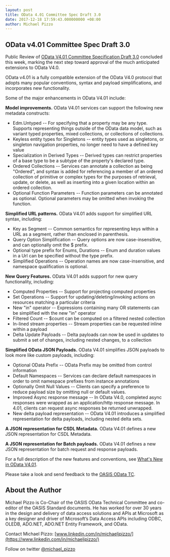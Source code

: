 ```yaml
---
layout: post
title: OData 4.01 Committee Spec Draft 3.0
date: 2017-12-18 17:59:43.000000000 +08:00
author: Michael Pizzo
---
```


OData v4.01 Committee Spec Draft 3.0
-----------------------------------------------
Public Review of [OData V4.01 Committee Specification Draft 3.0](http://docs.oasis-open.org/odata/odata/v4.01/csprd04/part1-protocol/odata-v4.01-csprd04-part1-protocol.html) concluded this week, marking the next step toward approval of the much anticipated extensions to OData V4.0.

OData v4.01 is a fully compatible extension of the OData V4.0 protocol that adopts many popular conventions, syntax and payload simplifications, and incorporates new functionality.

Some of the major enhancements in OData V4.01 include:

**Model improvements.**
OData V4.01 services can support the following new metadata constructs:

* Edm.Untyped -- For specifying that a property may be any type. Supports representing things outside of the OData data model, such as variant typed properties, mixed collections, or collections of collections.
* Keyless entity types for Singletons -- entity types used as singletons, or singleton navigation properties, no longer need to have a defined key value
* Specialization in Derived Types -- Derived types can restrict properties of a base type to be a subtype of the property's declared type.
* Ordered Collections -- Services can annotate a collection as being "Ordered", and syntax is added for referencing a member of an ordered collection of primitive or complex types for the purposes of retrieval, update, or delete, as well as inserting into a given location within an ordered collection.
* Optional Function Parameters -- Function parameters can be annotated as optional. Optional parameters may be omitted when invoking the function.

**Simplified URL patterns.**
OData V4.01 adds support for simplified URL syntax, including:

* Key as Segment -- Common semantics for representing keys within a URL as a segment, rather than enclosed in parenthesis.
* Query Option Simplification -- Query options are now case-insensitive, and can optionally omit the $ prefix.
* Optional type prefix for Enums, Durations -- Enum and duration values in a Url can be specified without the type prefix.
* Simplified Operations -- Operation names are now case-insensitive, and namespace qualification is optional.

**New Query Features.**
OData V4.01 adds support for new query functionality, including:

* Computed Properties -- Support for projecting computed properties
* Set Operations -- Support for updating/deleting/invoking actions on resources matching a particular criteria 
* New "in" operator -- Expressions containing many OR statements can be simplified with the new "in" operator
* Filtered Count -- $count can be computed on a filtered nested collection
* In-lined stream properties -- Stream properties can be requested inline within a payload
* Delta Update Payloads -- Delta payloads can now be used in updates to submit a set of changes, including nested changes, to a collection

**Simplified OData JSON Payloads.**
OData V4.01 simplifies JSON payloads to look more like custom payloads, including:

* Optional OData Prefix -- OData Prefix may be omitted from control information
* Default Namespaces -- Services can declare default namespaces in order to omit namespace prefixes from instance annotations
* Optionally Omit Null Values -- Clients can specify a preference to reduce payload size by omitting null or default values.
* Improved Async response message -- In OData V4.0, completed async responses were wrapped as an application/http response message. In 4.01, clients can request async responses be returned unwrapped.
* New delta payload representation -- OData V4.01 introduces a simplified representation for delta payloads, including nested delta sets.

**A JSON representation for CSDL Metadata.**
OData V4.01 defines a new JSON representation for CSDL Metadata.

**A JSON representation for Batch payloads.**
OData V4.01 defines a new JSON representation for batch request and response payloads.


For a full description of the new features and conventions, see [What's New in OData V4.01](http://docs.oasis-open.org/odata/new-in-odata/v4.01/new-in-odata-v4.01.html).

Please take a look and send feedback to the [OASIS OData TC](http://www.oasis-open.org/committees/comments/form.php?wg_abbrev=odata).

About the Author
----------------

Michael Pizzo is Co-Chair of the OASIS OData Technical Committee and co-editor of the OASIS Standard documents. He has worked for over 30 years in the design and delivery of data access solutions and APIs at Microsoft as a key designer and driver of Microsoft’s Data Access APIs including ODBC, OLEDB, ADO.NET, ADO.NET Entity Framework, and OData. 

Contact Michael Pizzo:
[www.linkedin.com/in/michaeljpizzo/](https://www.linkedin.com/in/michaeljpizzo/)

Follow on twitter [@michael_pizzo](https://twitter.com/michael_pizzo)
